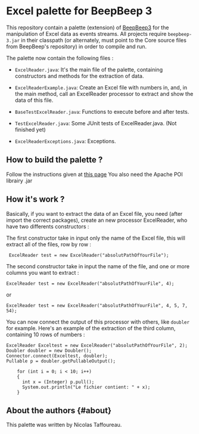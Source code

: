 # Excel palette for BeepBeep 3

This repository contain a palette (extension) of [BeepBeep3](https://liflab.github.io/beepbeep-3/) for the manipulation of Excel data as events streams. All projects require `beepbeep-3.jar` in their classpath (or alternately, must point to the Core source files from BeepBeep's repository) in order to compile and run.

The palette now contain the following files :

- `ExcelReader.java`: It's the main file of the palette, containing constructors and methods for the extraction of data.

- `ExcelReaderExample.java`: Create an Excel file with numbers in, and, in the main method, call an ExcelReader processor to extract and show the data of this file.

- `BaseTestExcelReader.java`: Functions to execute before and after tests.

- `TestExcelReader.java`: Some JUnit tests of ExcelReader.java. (Not finished yet)

- `ExcelReaderExceptions.java`: Exceptions.

## How to build the palette ?

Follow the instructions given at [this page](https://github.com/liflab/beepbeep-3-palettes)
You also need the Apache POI librairy .jar

## How it's work ?

Basically, if you want to extract the data of an Excel file, you need (after import the correct packages), create an new processor ExcelReader, who have two differents constructors :

The first constructor take in input only the name of the Excel file, this will extract all of the files, row by row :
```
 ExcelReader test = new ExcelReader("absolutPathOfYourFile");
```
The second constructor take in input the name of the file, and one or more columns you want to extract :
```
ExcelReader test = new ExcelReader("absolutPathOfYourFile", 4);
```
or
```
ExcelReader test = new ExcelReader("absolutPathOfYourFile", 4, 5, 7, 54);
```

You can now connect the output of this processor with others, like `doubler` for example.
Here's an example of the extraction of the third column, containing 10 rows of numbers :

```
ExcelReader Exceltest = new ExcelReader("absolutPathOfYourFile", 2);
Doubler doubler = new Doubler();
Connector.connect(Exceltest, doubler);
Pullable p = doubler.getPullableOutput();

    for (int i = 0; i < 10; i++)
    {
      int x = (Integer) p.pull();
      System.out.println("Le fichier contient: " + x);
    }
```



About the authors                                                  {#about}
-----------------

This palette was written by Nicolas Taffoureau.
